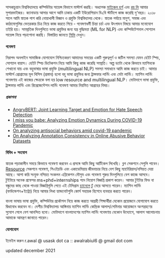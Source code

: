 সাসকাচুয়ান বিশ্ববিদ্যালয়ে কম্পিউটার সায়েন্স বিভাগে মাস্টার্স করছি। অধ্যাপক <a href="https://www.cs.usask.ca/faculty/horsch/">মাইকেল হর্শ</a>
এবং <a href="https://info.roylee.sg/">রয় লি</a> আমার সুপারভাইজর। ক্যানাডায় আসার আগে
আমি ঢাকায় একটি ইউরোপিয়ান বি২বি স্টার্টাপে কাজ করেছি দু'বছর। ২০১৮ সালে আমি স্নাতক পাশ করি নোয়াখালী বিজ্ঞান ও প্রযুক্তি বিশ্ববিদ্যালয় থেকে।
স্নাতক পর্যায়ে মানুশ, সমাজ এবং কাঠামোগুলির ভেতরকার চিত্র নিয়ে কাজ করতে গিয়ে -  গবেষণাধর্মী চিন্তা চর্চা এবং উৎপাদন বিষয়ে
আমার মনোযোগ তইরি হয়। সাম্প্রতিক দিনগুলিতে ভাষা প্রযুক্তির জন্য যন্ত্র বুদ্ধিমত্তা (ML for NLP) এবং কম্পিউটেশনাল সোশ্যাল সায়েন্স নিয়ে পড়াশোনা করছি।
বিস্তারিত জানতে [সিভি](/pdf/rabiul_awal_resume.pdf) দেখুন।

#### গবেষণা
নিরাপদ অনলাইন সামাজিক যোগাযোগ নিশ্চিতকরণ আমাদের সময়ের একটি গুরুত্বপূর্ণ ও জটিল সমস্যা যেমন হেইট স্পিচ, সোশ্যাল বায়াস।
হেইট স্পিচ ডিটেকশন নিয়ে আমি কিছু কাজ করেছি সম্প্রতি।
অল্প ড্যাটা থেকে কিভাবে ম্যাশিনকে শেখানো যায় এবং বহুভাষার ভাষা প্রযুক্তি (multilingual NLP) সমস্যা সমাধানে আমি কাজ করতে চাই।
আমার মাস্টার্স প্রোগ্রামের মূল থিসিস (প্রস্তাব) হলো বহু ভাষা প্রযুক্তির জন্য ট্রান্সফার লার্নিং এবং মেটা লার্নিং।
ম্যাশিন লার্নিং গবেষণায় এই কাজের ক্ষেত্রকে বলা হয় low resource and multilingual NLP।
মোটাদাগে ভাষা প্রযুক্তি, ট্রান্সফার লার্নিং এবং রিপ্রেজেন্টেশন লার্নিং গবেষণা আমার নিয়মিত আগ্রহের বিষয়।

##### প্রকাশনা
<ul>
    <li><a class="pub-list" href="#">AngryBERT: Joint Learning Target and Emotion for Hate Speech Detection</a></li>
    <li><a class="pub-list" href="https://www.aclweb.org/anthology/2020.nlpcss-1.5/">I miss you babe: Analyzing Emotion Dynamics During COVID-19 Pandemic </a></li>
    <li><a class="pub-list" href="https://arxiv.org/abs/2007.10712">On analyzing antisocial behaviors amid covid-19 pandemic</a></li>
    <li><a class="pub-list" href="https://arxiv.org/abs/2006.13507">On Analyzing Annotation Consistency in Online Abusive Behavior Datasets</a></li>
</ul>


#### বিবিধ + সংযোগ
স্নাতক পড়াকালীন সময়ে কিভাবে গবেষণা করবেন এ প্রসঙ্গে আমি কিছু আর্টিকেল লিখেছি। ব্লগ সেকশনে সেগুলি পাবেন। [Resource](\resources) সেকশনে
গবেষণা, পিএইচডি এবং একাডেমিয়ায় জীবনাচার নিয়ে বেশ কিছু ম্যাটেরিয়াল/নসিয়ত দেয়া আছে। আশা করি সংযুক্ত নসিয়ত সংকলন এপ্লিকেশন মৌসুম এবং গবেষণা শুরুর দিনগুলিতে বেশ কাজে আসবে। টুইটারে অনেক প্রফেসর
ms+phd+internships পদে নিয়োগ বিজ্ঞপ্তি প্রকাশ করেন। আমার টুইটার ফিড বা বন্ধুদের কাছ থেকে পাওয়া বিজ্ঞপ্তিগুলি পেতে
এই টেলিগ্রাম [চ্যানেলে](https://t.me/s/msphdprof) ঢুঁ মেরে আসতে পারেন। ম্যাশিন লার্নিং (ফাউন্ডেশন+ইন্ট্রো) নিয়ে আমার লিখা হ্যান্ডনোটগুলি
কোর্স সহায়ক হিশেবে ব্যবহার করতে পারেন।

বাংলা ভাষায় ভাষা প্রযুক্তি, কম্পিউটার প্রকৌশল নিয়ে কাজ করতে আগ্রহী শিক্ষার্থীরা যেকোন প্রয়োজনে যোগাযোগ করতে দ্বিধাবোধ করবেন না।
দেশীয় বিশ্ববিদ্যালয় আঙ্গিনায় ম্যাশিন লার্নিং কেন্দ্রিক আলাপ/সেমিনার আয়োজনে অংশগ্রহণের সুযোগ পেলে বেশ আনন্দিত হবো।
মোটাদাগে বাংলাদেশের ম্যাশিন লার্নিং গবেষণায় যেকোন উদ্যোগে, আলাপ আলোচনায় আমাকে আমন্ত্রণ জানাতে পারেন।

#### যোগাযোগ
ইমেইল করুন
r.awal @ usask dot ca :: awalrabiul6 @ gmail dot com

updated december 2021 